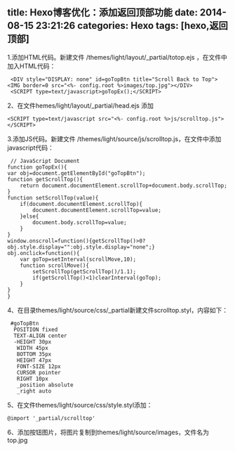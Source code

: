 title: Hexo博客优化：添加返回顶部功能 
date: 2014-08-15 23:21:26
categories: Hexo
tags: [hexo,返回顶部]
---
1.添加HTML代码。新建文件 /themes/light/layout/_partial/totop.ejs ，在文件中加入HTML代码：

     <DIV style="DISPLAY: none" id=goTopBtn title="Scroll Back to Top"><IMG border=0 src="<%- config.root %>images/top.jpg"></DIV>
     <SCRIPT type=text/javascript>goTopEx();</SCRIPT>

2、在文件hemes/light/layout/_partial/head.ejs 添加
 
    <SCRIPT type=text/javascript src="<%- config.root %>js/scrolltop.js"></SCRIPT>
<!--more--> 

3.添加JS代码。新建文件 /themes/light/source/js/scrolltop.js，在文件中添加javascript代码：

     // JavaScript Document
    function goTopEx(){
	var obj=document.getElementById("goTopBtn");
	function getScrollTop(){
		return document.documentElement.scrollTop+document.body.scrollTop;
	}
	function setScrollTop(value){
		if(document.documentElement.scrollTop){
			document.documentElement.scrollTop=value;
		}else{
			document.body.scrollTop=value;
		}
	} 
	window.onscroll=function(){getScrollTop()>0?obj.style.display="":obj.style.display="none";}
	obj.onclick=function(){
		var goTop=setInterval(scrollMove,10);
		function scrollMove(){
			setScrollTop(getScrollTop()/1.1);
			if(getScrollTop()<1)clearInterval(goTop);
		}
	}
    }



4、在目录themes/light/source/css/_partial新建文件scrolltop.styl，内容如下：

     #goTopBtn
      POSITION fixed
      TEXT-ALIGN center
      -HEIGHT 30px
       WIDTH 45px
       BOTTOM 35px
       HEIGHT 47px
       FONT-SIZE 12px
       CURSOR pointer
       RIGHT 10px
       _position absolute
       _right auto
   
5、在文件themes/light/source/css/style.styl添加：

    @import '_partial/scrolltop'

6、添加按钮图片，将图片复制到themes/light/source/images，文件名为top.jpg
